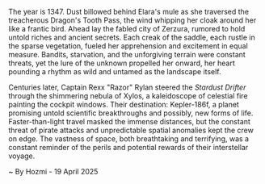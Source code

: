 
The year is 1347.  Dust billowed behind Elara's mule as she traversed the treacherous Dragon's Tooth Pass, the wind whipping her cloak around her like a frantic bird.  Ahead lay the fabled city of Zerzura, rumored to hold untold riches and ancient secrets.  Each creak of the saddle, each rustle in the sparse vegetation, fueled her apprehension and excitement in equal measure.  Bandits, starvation, and the unforgiving terrain were constant threats, yet the lure of the unknown propelled her onward, her heart pounding a rhythm as wild and untamed as the landscape itself.

Centuries later, Captain Rexx "Razor" Rylan steered the *Stardust Drifter* through the shimmering nebula of Xylos, a kaleidoscope of celestial fire painting the cockpit windows.  Their destination: Kepler-186f, a planet promising untold scientific breakthroughs and possibly, new forms of life.  Faster-than-light travel masked the immense distances, but the constant threat of pirate attacks and unpredictable spatial anomalies kept the crew on edge.  The vastness of space, both breathtaking and terrifying, was a constant reminder of the perils and potential rewards of their interstellar voyage.

~ By Hozmi - 19 April 2025
